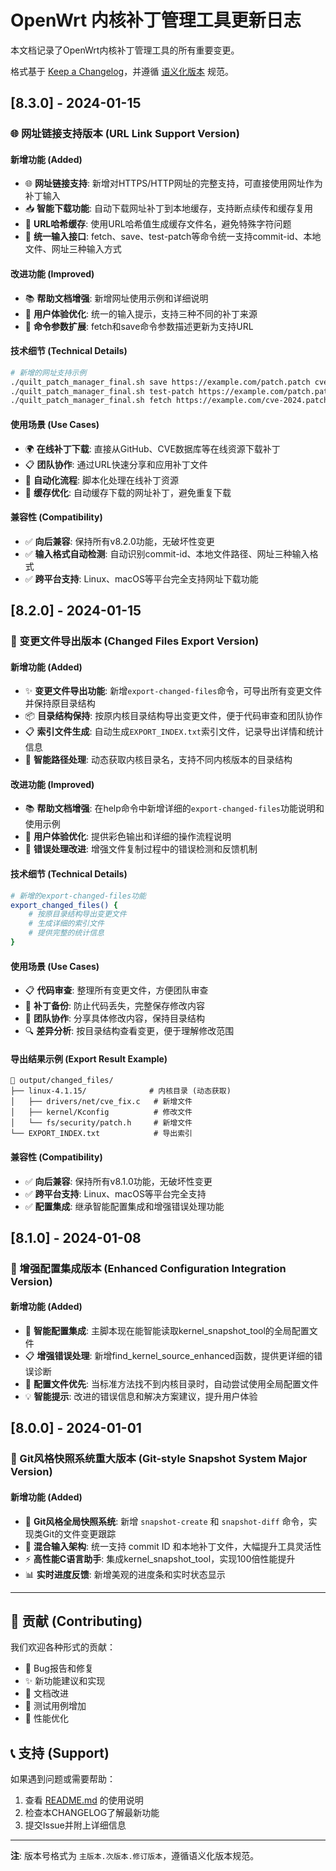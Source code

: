 # OpenWrt 内核补丁管理工具更新日志

本文档记录了OpenWrt内核补丁管理工具的所有重要变更。

格式基于 [Keep a Changelog](https://keepachangelog.com/zh-CN/1.0.0/)，并遵循 [语义化版本](https://semver.org/lang/zh-CN/) 规范。

## [8.3.0] - 2024-01-15

### 🌐 网址链接支持版本 (URL Link Support Version)

#### 新增功能 (Added)
- 🌐 **网址链接支持**: 新增对HTTPS/HTTP网址的完整支持，可直接使用网址作为补丁输入
- 📥 **智能下载功能**: 自动下载网址补丁到本地缓存，支持断点续传和缓存复用
- 🔗 **URL哈希缓存**: 使用URL哈希值生成缓存文件名，避免特殊字符问题
- 🎯 **统一输入接口**: fetch、save、test-patch等命令统一支持commit-id、本地文件、网址三种输入方式

#### 改进功能 (Improved)
- 📚 **帮助文档增强**: 新增网址使用示例和详细说明
- 🎨 **用户体验优化**: 统一的输入提示，支持三种不同的补丁来源
- 🔧 **命令参数扩展**: fetch和save命令参数描述更新为支持URL

#### 技术细节 (Technical Details)
```bash
# 新增的网址支持示例
./quilt_patch_manager_final.sh save https://example.com/patch.patch cve-fix
./quilt_patch_manager_final.sh test-patch https://example.com/patch.patch
./quilt_patch_manager_final.sh fetch https://example.com/cve-2024.patch
```

#### 使用场景 (Use Cases)
- 🌍 **在线补丁下载**: 直接从GitHub、CVE数据库等在线资源下载补丁
- 📋 **团队协作**: 通过URL快速分享和应用补丁文件
- 🔄 **自动化流程**: 脚本化处理在线补丁资源
- 💾 **缓存优化**: 自动缓存下载的网址补丁，避免重复下载

#### 兼容性 (Compatibility)
- ✅ **向后兼容**: 保持所有v8.2.0功能，无破坏性变更
- ✅ **输入格式自动检测**: 自动识别commit-id、本地文件路径、网址三种输入格式
- ✅ **跨平台支持**: Linux、macOS等平台完全支持网址下载功能

## [8.2.0] - 2024-01-15

### 🚀 变更文件导出版本 (Changed Files Export Version)

#### 新增功能 (Added)
- ✨ **变更文件导出功能**: 新增`export-changed-files`命令，可导出所有变更文件并保持原目录结构
- 📦 **目录结构保持**: 按原内核目录结构导出变更文件，便于代码审查和团队协作
- 📋 **索引文件生成**: 自动生成`EXPORT_INDEX.txt`索引文件，记录导出详情和统计信息
- 🎯 **智能路径处理**: 动态获取内核目录名，支持不同内核版本的目录结构

#### 改进功能 (Improved)
- 📚 **帮助文档增强**: 在help命令中新增详细的`export-changed-files`功能说明和使用示例
- 🎨 **用户体验优化**: 提供彩色输出和详细的操作流程说明
- 🔧 **错误处理改进**: 增强文件复制过程中的错误检测和反馈机制

#### 技术细节 (Technical Details)
```bash
# 新增的export-changed-files功能
export_changed_files() {
    # 按原目录结构导出变更文件
    # 生成详细的索引文件
    # 提供完整的统计信息
}
```

#### 使用场景 (Use Cases)
- 📋 **代码审查**: 整理所有变更文件，方便团队审查
- 💾 **补丁备份**: 防止代码丢失，完整保存修改内容
- 👥 **团队协作**: 分享具体修改内容，保持目录结构
- 🔍 **差异分析**: 按目录结构查看变更，便于理解修改范围

#### 导出结果示例 (Export Result Example)
```
📁 output/changed_files/
├── linux-4.1.15/              # 内核目录 (动态获取)
│   ├── drivers/net/cve_fix.c   # 新增文件
│   ├── kernel/Kconfig          # 修改文件
│   └── fs/security/patch.h     # 新增文件
└── EXPORT_INDEX.txt            # 导出索引
```

#### 兼容性 (Compatibility)
- ✅ **向后兼容**: 保持所有v8.1.0功能，无破坏性变更
- ✅ **跨平台支持**: Linux、macOS等平台完全支持
- ✅ **配置集成**: 继承智能配置集成和增强错误处理功能

## [8.1.0] - 2024-01-08

### 🔧 增强配置集成版本 (Enhanced Configuration Integration Version)

#### 新增功能 (Added)
- 🔧 **智能配置集成**: 主脚本现在能智能读取kernel_snapshot_tool的全局配置文件
- 📋 **增强错误处理**: 新增find_kernel_source_enhanced函数，提供更详细的错误诊断
- 🎯 **配置文件优先**: 当标准方法找不到内核目录时，自动尝试使用全局配置文件
- 💡 **智能提示**: 改进的错误信息和解决方案建议，提升用户体验

## [8.0.0] - 2024-01-01

### 🚀 Git风格快照系统重大版本 (Git-style Snapshot System Major Version)

#### 新增功能 (Added)
- 🔄 **Git风格全局快照系统**: 新增 `snapshot-create` 和 `snapshot-diff` 命令，实现类Git的文件变更跟踪
- 🔀 **混合输入架构**: 统一支持 commit ID 和本地补丁文件，大幅提升工具灵活性
- ⚡ **高性能C语言助手**: 集成kernel_snapshot_tool，实现100倍性能提升
- 📊 **实时进度反馈**: 新增美观的进度条和实时状态显示

---

## 🤝 贡献 (Contributing)

我们欢迎各种形式的贡献：

- 🐛 Bug报告和修复
- ✨ 新功能建议和实现
- 📖 文档改进
- 🧪 测试用例增加
- 🎨 性能优化

## 📞 支持 (Support)

如果遇到问题或需要帮助：

1. 查看 [README.md](README.md) 的使用说明
2. 检查本CHANGELOG了解最新功能
3. 提交Issue并附上详细信息

---

**注**: 版本号格式为 `主版本.次版本.修订版本`，遵循语义化版本规范。
